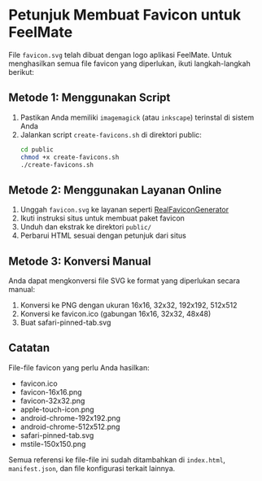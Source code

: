 # Petunjuk Membuat Favicon untuk FeelMate

File `favicon.svg` telah dibuat dengan logo aplikasi FeelMate. Untuk menghasilkan semua file favicon yang diperlukan, ikuti langkah-langkah berikut:

## Metode 1: Menggunakan Script

1. Pastikan Anda memiliki `imagemagick` (atau `inkscape`) terinstal di sistem Anda
2. Jalankan script `create-favicons.sh` di direktori public:
   ```bash
   cd public
   chmod +x create-favicons.sh
   ./create-favicons.sh
   ```

## Metode 2: Menggunakan Layanan Online

1. Unggah `favicon.svg` ke layanan seperti [RealFaviconGenerator](https://realfavicongenerator.net/)
2. Ikuti instruksi situs untuk membuat paket favicon
3. Unduh dan ekstrak ke direktori `public/`
4. Perbarui HTML sesuai dengan petunjuk dari situs

## Metode 3: Konversi Manual

Anda dapat mengkonversi file SVG ke format yang diperlukan secara manual:

1. Konversi ke PNG dengan ukuran 16x16, 32x32, 192x192, 512x512
2. Konversi ke favicon.ico (gabungan 16x16, 32x32, 48x48)
3. Buat safari-pinned-tab.svg

## Catatan

File-file favicon yang perlu Anda hasilkan:

- favicon.ico
- favicon-16x16.png
- favicon-32x32.png
- apple-touch-icon.png
- android-chrome-192x192.png
- android-chrome-512x512.png
- safari-pinned-tab.svg
- mstile-150x150.png

Semua referensi ke file-file ini sudah ditambahkan di `index.html`, `manifest.json`, dan file konfigurasi terkait lainnya. 